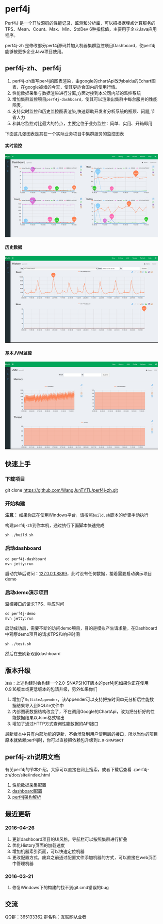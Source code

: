 # perf4j

Perf4J 是一个开放源码的性能记录，监测和分析库，可以把根据埋点计算服务的TPS、Mean、Count、Max、Min、StdDev 6种指标值，主要用于企业Java应用程序。

perf4j-zh 是修改部分perf4j源码并加入机器集群监控项目Dashboard，使perf4j能够被更多企业Java项目使用。


## perf4j-zh、 perf4j

1. perf4j-zh重写per4j的图表渲染，由google的chartApi改为baidu的Echart图表，在google被墙的今天，使其更适合国内的使用行情。
1. 性能数据采集与数据渲染进行分离,方面对接到本公司内部的监控系统
1. 增加集群监控项目`perf4j-dashboard`，使其可以渲染出集群中每台服务的性能图表。
1. 支持实时监控和历史监控图表渲染,快速帮助开发者分析系统的瓶颈、问题,节省人力
1. 和其它监控对比最大的特点，主要定位于业务监控：简单、实用、开箱即用

下面这几张图表是其在一个实际业务项目中集群服务的监控图表

#### 实时监控

![Alt text](./doc/Pef4j___now.jpg)

#### 历史数据

![Alt text](./doc/Pef4j___history.jpg)

#### 基本JVM监控

![Alt text](./doc/perf4j__jvm.jpg)

## 快速上手

### 下载项目

git clone https://github.com/WangJunTYTL/perf4j-zh.git

### 开始构建

**注意：** 如果你正在使用Windows平台，请按照`build.sh`脚本的步骤手动执行

构建perf4j-zh到你本机，通过执行下面脚本快速完成

    sh ./build.sh

### 启动dashboard
    
    cd perf4j-dashboard
    mvn jetty:run
    
启动完毕后访问：[127.0.0.1:8889](http://127.0.0.1:8889)，此时没有任何数据，接着需要启动演示项目demo

### 启动demo演示项目

监控接口的请求TPS、响应时间
 
    cd perf4j-demo
    mvn jetty:run
    
启动成功后，需要不断的访问demo项目，目的是模拟产生请求量，在Dashboard中观察demo项目的请求TPS和响应时间
    
    sh ./test.sh

然后在去刷新观察dashboard
   
## 版本升级

`注意：`上述构建时会构建一个2.0-SNAPSHOT版本的perf4j包如果你正在使用0.9.16版本或更低版本的包请升级，另外如果你们

1. 增加了`SqlLiteAppender`，该Appender可以支持把按时间单元分析后性能数据结果导入到SQLite文件中
1. 内部图表数据结构改变了，不在调用Google的ChartApi，改为把分析好的性能数据结果以Json格式输出
1. 增加了通过HTTP方式查询性能数据的API接口

最新版本中只有内部功能的更新，不会涉及到用户使用层的接口，所以当你的项目原本就依赖perf4j时，你可以直接把依赖包升级到`2.0-SNAPSHOT`

## perf4j-zh说明文档

有关perf4j的节本介绍，大家可以直接在网上搜索，或者下载后查看 ./perf4j-zh/doc/site/index.html

1. [性能数据采集配置](./doc/perf4j_usage.md)
2. [dashboard配置](./doc/dashboard_usage.md)
3. [perf4j架构解析](https://raw.githubusercontent.com/WangJunTYTL/perf4j-zh/master/doc/perf4j架构解析.jpg)

## 最近更新

### 2016-04-26

1. 更新dashboard项目的UI风格，导航栏可以按照集群进行折叠
2. 优化History页面的加载速度
3. 增加机器索引页面，可以快速定位机器
4. 更改配置方式，废弃之前通过配置文件添加机器的方式，可以直接在web页面中管理机器

### 2016-03-21

1. 修复Windows下的构建的找不到git.cmd错误的bug

## 交流

QQ群：365133362 群名称：互联网从业者
   
   

